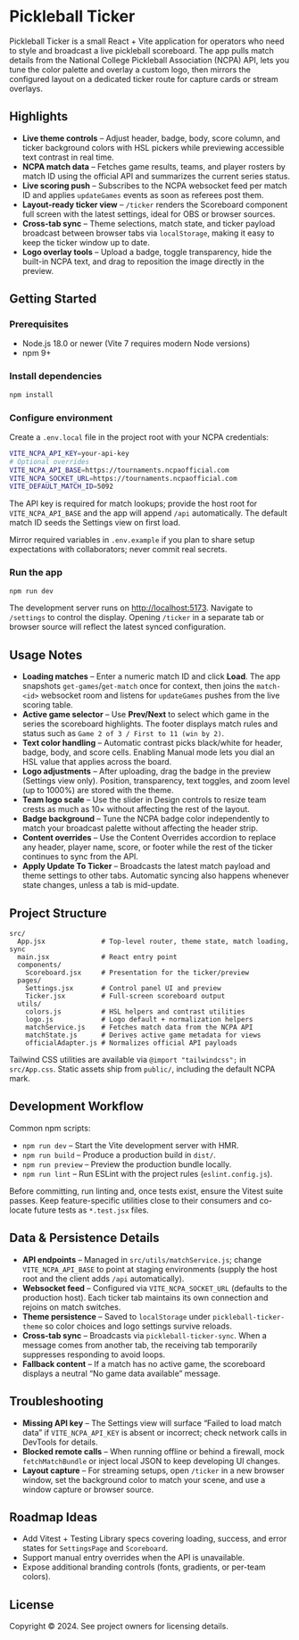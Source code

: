 # Pickleball Ticker

Pickleball Ticker is a small React + Vite application for operators who need to style and broadcast a live pickleball scoreboard. The app pulls match details from the National College Pickleball Association (NCPA) API, lets you tune the color palette and overlay a custom logo, then mirrors the configured layout on a dedicated ticker route for capture cards or stream overlays.

## Highlights
- **Live theme controls** – Adjust header, badge, body, score column, and ticker background colors with HSL pickers while previewing accessible text contrast in real time.
- **NCPA match data** – Fetches game results, teams, and player rosters by match ID using the official API and summarizes the current series status.
- **Live scoring push** – Subscribes to the NCPA websocket feed per match ID and applies `updateGames` events as soon as referees post them.
- **Layout-ready ticker view** – `/ticker` renders the Scoreboard component full screen with the latest settings, ideal for OBS or browser sources.
- **Cross-tab sync** – Theme selections, match state, and ticker payload broadcast between browser tabs via `localStorage`, making it easy to keep the ticker window up to date.
- **Logo overlay tools** – Upload a badge, toggle transparency, hide the built-in NCPA text, and drag to reposition the image directly in the preview.

## Getting Started
### Prerequisites
- Node.js 18.0 or newer (Vite 7 requires modern Node versions)
- npm 9+

### Install dependencies
```bash
npm install
```

### Configure environment
Create a `.env.local` file in the project root with your NCPA credentials:
```bash
VITE_NCPA_API_KEY=your-api-key
# Optional overrides
VITE_NCPA_API_BASE=https://tournaments.ncpaofficial.com
VITE_NCPA_SOCKET_URL=https://tournaments.ncpaofficial.com
VITE_DEFAULT_MATCH_ID=5092
```
The API key is required for match lookups; provide the host root for `VITE_NCPA_API_BASE` and the app will append `/api` automatically. The default match ID seeds the Settings view on first load.

Mirror required variables in `.env.example` if you plan to share setup expectations with collaborators; never commit real secrets.

### Run the app
```bash
npm run dev
```
The development server runs on <http://localhost:5173>. Navigate to `/settings` to control the display. Opening `/ticker` in a separate tab or browser source will reflect the latest synced configuration.

## Usage Notes
- **Loading matches** – Enter a numeric match ID and click **Load**. The app snapshots `get-games`/`get-match` once for context, then joins the `match-<id>` websocket room and listens for `updateGames` pushes from the live scoring table.
- **Active game selector** – Use **Prev/Next** to select which game in the series the scoreboard highlights. The footer displays match rules and status such as `Game 2 of 3 / First to 11 (win by 2)`.
- **Text color handling** – Automatic contrast picks black/white for header, badge, body, and score cells. Enabling Manual mode lets you dial an HSL value that applies across the board.
- **Logo adjustments** – After uploading, drag the badge in the preview (Settings view only). Position, transparency, text toggles, and zoom level (up to 1000%) are stored with the theme.
- **Team logo scale** – Use the slider in Design controls to resize team crests as much as 10× without affecting the rest of the layout.
- **Badge background** – Tune the NCPA badge color independently to match your broadcast palette without affecting the header strip.
- **Content overrides** – Use the Content Overrides accordion to replace any header, player name, score, or footer while the rest of the ticker continues to sync from the API.
- **Apply Update To Ticker** – Broadcasts the latest match payload and theme settings to other tabs. Automatic syncing also happens whenever state changes, unless a tab is mid-update.

## Project Structure
```
src/
  App.jsx              # Top-level router, theme state, match loading, sync
  main.jsx             # React entry point
  components/
    Scoreboard.jsx     # Presentation for the ticker/preview
  pages/
    Settings.jsx       # Control panel UI and preview
    Ticker.jsx         # Full-screen scoreboard output
  utils/
    colors.js          # HSL helpers and contrast utilities
    logo.js            # Logo default + normalization helpers
    matchService.js    # Fetches match data from the NCPA API
    matchState.js      # Derives active game metadata for views
    officialAdapter.js # Normalizes official API payloads
```
Tailwind CSS utilities are available via `@import "tailwindcss";` in `src/App.css`. Static assets ship from `public/`, including the default NCPA mark.

## Development Workflow
Common npm scripts:
- `npm run dev` – Start the Vite development server with HMR.
- `npm run build` – Produce a production build in `dist/`.
- `npm run preview` – Preview the production bundle locally.
- `npm run lint` – Run ESLint with the project rules (`eslint.config.js`).

Before committing, run linting and, once tests exist, ensure the Vitest suite passes. Keep feature-specific utilities close to their consumers and co-locate future tests as `*.test.jsx` files.

## Data & Persistence Details
- **API endpoints** – Managed in `src/utils/matchService.js`; change `VITE_NCPA_API_BASE` to point at staging environments (supply the host root and the client adds `/api` automatically).
- **Websocket feed** – Configured via `VITE_NCPA_SOCKET_URL` (defaults to the production host). Each ticker tab maintains its own connection and rejoins on match switches.
- **Theme persistence** – Saved to `localStorage` under `pickleball-ticker-theme` so color choices and logo settings survive reloads.
- **Cross-tab sync** – Broadcasts via `pickleball-ticker-sync`. When a message comes from another tab, the receiving tab temporarily suppresses responding to avoid loops.
- **Fallback content** – If a match has no active game, the scoreboard displays a neutral “No game data available” message.

## Troubleshooting
- **Missing API key** – The Settings view will surface “Failed to load match data” if `VITE_NCPA_API_KEY` is absent or incorrect; check network calls in DevTools for details.
- **Blocked remote calls** – When running offline or behind a firewall, mock `fetchMatchBundle` or inject local JSON to keep developing UI changes.
- **Layout capture** – For streaming setups, open `/ticker` in a new browser window, set the background color to match your scene, and use a window capture or browser source.

## Roadmap Ideas
- Add Vitest + Testing Library specs covering loading, success, and error states for `SettingsPage` and `Scoreboard`.
- Support manual entry overrides when the API is unavailable.
- Expose additional branding controls (fonts, gradients, or per-team colors).

## License
Copyright © 2024. See project owners for licensing details.
